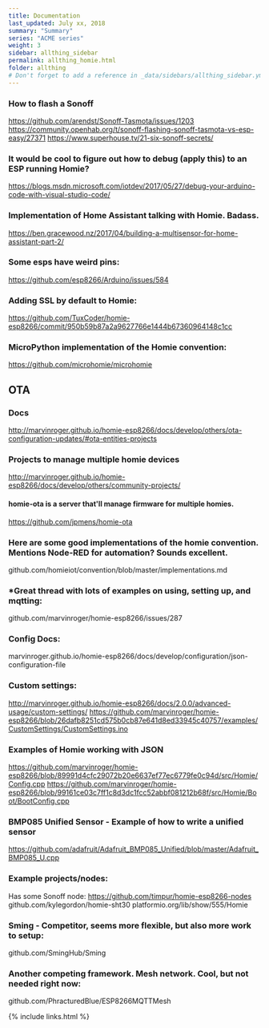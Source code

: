 ```yaml
---
title: Documentation 
last_updated: July xx, 2018
summary: "Summary"
series: "ACME series"
weight: 3
sidebar: allthing_sidebar
permalink: allthing_homie.html
folder: allthing
# Don't forget to add a reference in _data/sidebars/allthing_sidebar.yml and/or _data/topnav.yml 
---
```

### How to flash a Sonoff
https://github.com/arendst/Sonoff-Tasmota/issues/1203
https://community.openhab.org/t/sonoff-flashing-sonoff-tasmota-vs-esp-easy/27371
https://www.superhouse.tv/21-six-sonoff-secrets/

### It would be cool to figure out how to debug (apply this) to an ESP running Homie?
https://blogs.msdn.microsoft.com/iotdev/2017/05/27/debug-your-arduino-code-with-visual-studio-code/

### Implementation of Home Assistant talking with Homie. Badass.
https://ben.gracewood.nz/2017/04/building-a-multisensor-for-home-assistant-part-2/

### Some esps have weird pins:
https://github.com/esp8266/Arduino/issues/584

### Adding SSL by default to Homie:
https://github.com/TuxCoder/homie-esp8266/commit/950b59b87a2a9627766e1444b67360964148c1cc

### MicroPython implementation of the Homie convention:
https://github.com/microhomie/microhomie

## OTA
### Docs 
http://marvinroger.github.io/homie-esp8266/docs/develop/others/ota-configuration-updates/#ota-entities-projects

### Projects to manage multiple homie devices
http://marvinroger.github.io/homie-esp8266/docs/develop/others/community-projects/

#### homie-ota is a server that'll manage firmware for multiple homies. 
https://github.com/jpmens/homie-ota


### Here are some good implementations of the homie convention. Mentions Node-RED for automation? Sounds excellent.
github.com/homieiot/convention/blob/master/implementations.md

### *Great thread with lots of examples on using, setting up, and mqtting:
github.com/marvinroger/homie-esp8266/issues/287

### Config Docs:
marvinroger.github.io/homie-esp8266/docs/develop/configuration/json-configuration-file

### Custom settings:
http://marvinroger.github.io/homie-esp8266/docs/2.0.0/advanced-usage/custom-settings/
https://github.com/marvinroger/homie-esp8266/blob/26dafb8251cd575b0cb87e641d8ed33945c40757/examples/CustomSettings/CustomSettings.ino

### Examples of Homie working with JSON
https://github.com/marvinroger/homie-esp8266/blob/89991d4cfc29072b20e6637ef77ec6779fe0c94d/src/Homie/Config.cpp
https://github.com/marvinroger/homie-esp8266/blob/99161ce03c7ff1c8d3dc1fcc52abbf081212b68f/src/Homie/Boot/BootConfig.cpp

### BMP085 Unified Sensor - Example of how to write a unified sensor
https://github.com/adafruit/Adafruit_BMP085_Unified/blob/master/Adafruit_BMP085_U.cpp

### Example projects/nodes:
Has some Sonoff node: https://github.com/timpur/homie-esp8266-nodes
github.com/kylegordon/homie-sht30
platformio.org/lib/show/555/Homie

### Sming - Competitor, seems more flexible, but also more work to setup:
github.com/SmingHub/Sming

### Another competing framework. Mesh network. Cool, but not needed right now:
github.com/PhracturedBlue/ESP8266MQTTMesh


{% include links.html %}

